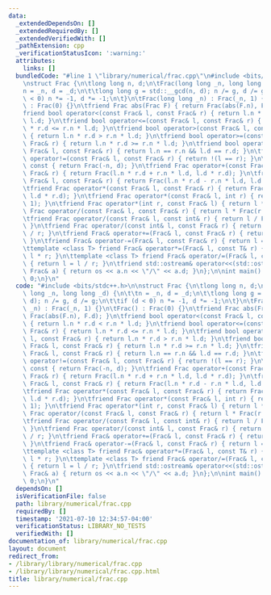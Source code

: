 ```yaml
---
data:
  _extendedDependsOn: []
  _extendedRequiredBy: []
  _extendedVerifiedWith: []
  _pathExtension: cpp
  _verificationStatusIcon: ':warning:'
  attributes:
    links: []
  bundledCode: "#line 1 \"library/numerical/frac.cpp\"\n#include <bits/stdc++.h>\n\
    \nstruct Frac {\n\tlong long n, d;\n\tFrac(long long _n, long long _d) {\n\t\t\
    n = _n, d = _d;\n\t\tlong long g = std::__gcd(n, d); n /= g, d /= g;\n\t\tif (d\
    \ < 0) n *= -1, d *= -1;\n\t}\n\tFrac(long long _n) : Frac(_n, 1) {}\n\tFrac()\
    \ : Frac(0) {}\n\tfriend Frac abs(Frac F) { return Frac(abs(F.n), F.d); }\n\t\
    friend bool operator<(const Frac& l, const Frac& r) { return l.n * r.d < r.n *\
    \ l.d; }\n\tfriend bool operator<=(const Frac& l, const Frac& r) { return l.n\
    \ * r.d <= r.n * l.d; }\n\tfriend bool operator>(const Frac& l, const Frac& r)\
    \ { return l.n * r.d > r.n * l.d; }\n\tfriend bool operator>=(const Frac& l, const\
    \ Frac& r) { return l.n * r.d >= r.n * l.d; }\n\tfriend bool operator==(const\
    \ Frac& l, const Frac& r) { return l.n == r.n && l.d == r.d; }\n\tfriend bool\
    \ operator!=(const Frac& l, const Frac& r) { return !(l == r); }\n\tFrac operator-()\
    \ const { return Frac(-n, d); }\n\tfriend Frac operator+(const Frac& l, const\
    \ Frac& r) { return Frac(l.n * r.d + r.n * l.d, l.d * r.d); }\n\tfriend Frac operator-(const\
    \ Frac& l, const Frac& r) { return Frac(l.n * r.d - r.n * l.d, l.d * r.d); }\n\
    \tfriend Frac operator*(const Frac& l, const Frac& r) { return Frac(l.n * r.n,\
    \ l.d * r.d); }\n\tfriend Frac operator*(const Frac& l, int r) { return l * Frac(r,\
    \ 1); }\n\tfriend Frac operator*(int r, const Frac& l) { return l * r; }\n\tfriend\
    \ Frac operator/(const Frac& l, const Frac& r) { return l * Frac(r.d, r.n); }\n\
    \tfriend Frac operator/(const Frac& l, const int& r) { return l / Frac(r, 1);\
    \ }\n\tfriend Frac operator/(const int& l, const Frac& r) { return Frac(l, 1)\
    \ / r; }\n\tfriend Frac& operator+=(Frac& l, const Frac& r) { return l = l + r;\
    \ }\n\tfriend Frac& operator-=(Frac& l, const Frac& r) { return l = l - r; }\n\
    \ttemplate <class T> friend Frac& operator*=(Frac& l, const T& r) { return l =\
    \ l * r; }\n\ttemplate <class T> friend Frac& operator/=(Frac& l, const T& r)\
    \ { return l = l / r; }\n\tfriend std::ostream& operator<<(std::ostream& os, const\
    \ Frac& a) { return os << a.n << \"/\" << a.d; }\n};\n\nint main() {\n\treturn\
    \ 0;\n}\n"
  code: "#include <bits/stdc++.h>\n\nstruct Frac {\n\tlong long n, d;\n\tFrac(long\
    \ long _n, long long _d) {\n\t\tn = _n, d = _d;\n\t\tlong long g = std::__gcd(n,\
    \ d); n /= g, d /= g;\n\t\tif (d < 0) n *= -1, d *= -1;\n\t}\n\tFrac(long long\
    \ _n) : Frac(_n, 1) {}\n\tFrac() : Frac(0) {}\n\tfriend Frac abs(Frac F) { return\
    \ Frac(abs(F.n), F.d); }\n\tfriend bool operator<(const Frac& l, const Frac& r)\
    \ { return l.n * r.d < r.n * l.d; }\n\tfriend bool operator<=(const Frac& l, const\
    \ Frac& r) { return l.n * r.d <= r.n * l.d; }\n\tfriend bool operator>(const Frac&\
    \ l, const Frac& r) { return l.n * r.d > r.n * l.d; }\n\tfriend bool operator>=(const\
    \ Frac& l, const Frac& r) { return l.n * r.d >= r.n * l.d; }\n\tfriend bool operator==(const\
    \ Frac& l, const Frac& r) { return l.n == r.n && l.d == r.d; }\n\tfriend bool\
    \ operator!=(const Frac& l, const Frac& r) { return !(l == r); }\n\tFrac operator-()\
    \ const { return Frac(-n, d); }\n\tfriend Frac operator+(const Frac& l, const\
    \ Frac& r) { return Frac(l.n * r.d + r.n * l.d, l.d * r.d); }\n\tfriend Frac operator-(const\
    \ Frac& l, const Frac& r) { return Frac(l.n * r.d - r.n * l.d, l.d * r.d); }\n\
    \tfriend Frac operator*(const Frac& l, const Frac& r) { return Frac(l.n * r.n,\
    \ l.d * r.d); }\n\tfriend Frac operator*(const Frac& l, int r) { return l * Frac(r,\
    \ 1); }\n\tfriend Frac operator*(int r, const Frac& l) { return l * r; }\n\tfriend\
    \ Frac operator/(const Frac& l, const Frac& r) { return l * Frac(r.d, r.n); }\n\
    \tfriend Frac operator/(const Frac& l, const int& r) { return l / Frac(r, 1);\
    \ }\n\tfriend Frac operator/(const int& l, const Frac& r) { return Frac(l, 1)\
    \ / r; }\n\tfriend Frac& operator+=(Frac& l, const Frac& r) { return l = l + r;\
    \ }\n\tfriend Frac& operator-=(Frac& l, const Frac& r) { return l = l - r; }\n\
    \ttemplate <class T> friend Frac& operator*=(Frac& l, const T& r) { return l =\
    \ l * r; }\n\ttemplate <class T> friend Frac& operator/=(Frac& l, const T& r)\
    \ { return l = l / r; }\n\tfriend std::ostream& operator<<(std::ostream& os, const\
    \ Frac& a) { return os << a.n << \"/\" << a.d; }\n};\n\nint main() {\n\treturn\
    \ 0;\n}\n"
  dependsOn: []
  isVerificationFile: false
  path: library/numerical/frac.cpp
  requiredBy: []
  timestamp: '2021-07-10 12:34:57-04:00'
  verificationStatus: LIBRARY_NO_TESTS
  verifiedWith: []
documentation_of: library/numerical/frac.cpp
layout: document
redirect_from:
- /library/library/numerical/frac.cpp
- /library/library/numerical/frac.cpp.html
title: library/numerical/frac.cpp
---
```

